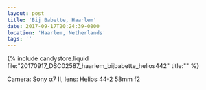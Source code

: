 ```yaml
---
layout: post
title: 'Bij Babette, Haarlem'
date: 2017-09-17T20:24:39-0800
location: 'Haarlem, Netherlands'
tags: ''
---
```


{% include candystore.liquid file:"20170917_DSC02587_haarlem_bijbabette_helios442" title:"" %}

Camera: Sony α7 II, lens: Helios 44-2 58mm f2

